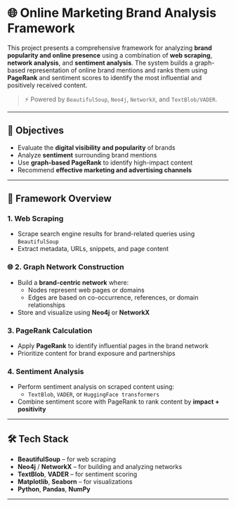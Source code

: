 # 🌐 Online Marketing Brand Analysis Framework

This project presents a comprehensive framework for analyzing **brand popularity and online presence** using a combination of **web scraping**, **network analysis**, and **sentiment analysis**. The system builds a graph-based representation of online brand mentions and ranks them using **PageRank** and sentiment scores to identify the most influential and positively received content.

> ⚡ Powered by `BeautifulSoup`, `Neo4j`, `NetworkX`, and `TextBlob/VADER`.

---

## 🎯 Objectives

- Evaluate the **digital visibility and popularity** of brands  
- Analyze **sentiment** surrounding brand mentions  
- Use **graph-based PageRank** to identify high-impact content  
- Recommend **effective marketing and advertising channels**

---

## 🧠 Framework Overview

###  1. Web Scraping
- Scrape search engine results for brand-related queries using `BeautifulSoup`
- Extract metadata, URLs, snippets, and page content

### 🌐 2. Graph Network Construction
- Build a **brand-centric network** where:
  - Nodes represent web pages or domains
  - Edges are based on co-occurrence, references, or domain relationships
- Store and visualize using **Neo4j** or **NetworkX**

###  3. PageRank Calculation
- Apply **PageRank** to identify influential pages in the brand network
- Prioritize content for brand exposure and partnerships

###  4. Sentiment Analysis
- Perform sentiment analysis on scraped content using:
  - `TextBlob`, `VADER`, or `HuggingFace transformers`
- Combine sentiment score with PageRank to rank content by **impact + positivity**

---

## 🛠️ Tech Stack

-  **BeautifulSoup** – for web scraping
-  **Neo4j** / **NetworkX** – for building and analyzing networks
-  **TextBlob**, **VADER** – for sentiment scoring
-  **Matplotlib**, **Seaborn** – for visualizations
-  **Python**, **Pandas**, **NumPy**

---



